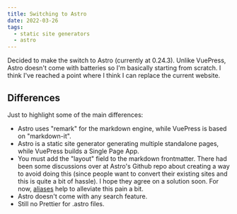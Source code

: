 ```yaml
---
title: Switching to Astro
date: 2022-03-26
tags:
  - static site generators
  - astro
---
```


Decided to make the switch to Astro (currently at 0.24.3). Unlike VuePress, Astro doesn't come with batteries so I'm basically starting from scratch. I think I've reached a point where I think I can replace the current website.

## Differences

Just to highlight some of the main differences:

- Astro uses "remark" for the markdown engine, while VuePress is based on "markdown-it".
- Astro is a static site generator generating multiple standalone pages, while VuePress builds a Single Page App.
- You must add the "layout" field to the markdown frontmatter. There had been some discussions over at Astro's Github repo about creating a way to avoid doing this (since people want to convert their existing sites and this is quite a bit of hassle). I hope they agree on a solution soon. For now, [aliases](https://docs.astro.build/en/guides/aliases/) help to alleviate this pain a bit.
- Astro doesn't come with any search feature.
- Still no Prettier for .astro files.
